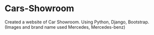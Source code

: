 # Cars-Showroom
Created a website of Car Showroom. Using Python, Django, Bootstrap. (Images and brand name used Mercedes, Mercedes-benz)
